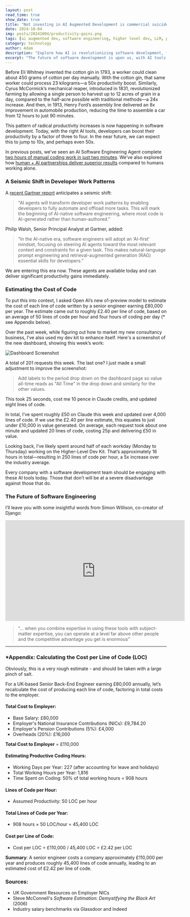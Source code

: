 ```yaml
---
layout: post
read_time: true
show_date: true
title: "Not investing in AI Augmented Development is commercial suicide"
date: 2024-10-04
img: posts/20241004/productivity-gains.png
tags: [ai augmented dev, software engineering, higher level dev, LLM, productivity, coding, gartner]
category: technology
author: Adam
description: "Explore how AI is revolutionizing software development, following the path of historic productivity leaps like the cotton gin and the assembly line. This post examines the impact of AI tools on developer efficiency, featuring insights from a recent Gartner report and real-world examples of AI-enhanced coding. Learn about the future of AI-native software engineering and how it's reshaping the role of developers."
excerpt: "The future of software development is upon us, with AI tools delivering productivity gains comparable to historical innovations like the cotton gin and assembly line. Discover how AI agents are transforming the industry, offering up to 50x improvements in coding efficiency."
---
```


Before Eli Whitney invented the cotton gin in 1793, a worker could clean about 450 grams of cotton per day manually. With the cotton gin, that same worker could process 23 kilograms—a 50x productivity boost. Similarly, Cyrus McCormick’s mechanical reaper, introduced in 1831, revolutionized farming by allowing a single person to harvest up to 12 acres of grain in a day, compared to the half-acre possible with traditional methods—a 24x increase. And then, in 1913, Henry Ford’s assembly line delivered an 8x improvement in automobile production, reducing the time to assemble a car from 12 hours to just 90 minutes.

This pattern of radical productivity increases is now happening in software development. Today, with the right AI tools, developers can boost their productivity by a factor of three to four. In the near future, we can expect this to jump to 10x, and perhaps even 50x.

In previous posts, we’ve seen an AI Software Engineering Agent complete <a href="{{ site.url }}/Intro-to-Higher-Level-Dev.html" target="_blank">two hours of manual coding work in just two minutes</a>. We’ve also explored how <a href="{{ site.url }}/Claude-Surpasses-Expectations.html" target="_blank">human + AI partnerships deliver superior results</a> compared to humans working alone.

### A Seismic Shift in Developer Work Patterns

A <a href="https://www.gartner.com/en/newsroom/press-releases/2024-10-03-gartner-says-generative-ai-will-require-80-percent-of-engineering-workforce-to-upskill-through-2027" target="_blank">recent Gartner report</a> anticipates a seismic shift:

> "AI agents will transform developer work patterns by enabling developers to fully automate and offload more tasks. This will mark the beginning of AI-native software engineering, where most code is AI-generated rather than human-authored."

Philip Walsh, Senior Principal Analyst at Gartner, added:

> “In the AI-native era, software engineers will adopt an ‘AI-first’ mindset, focusing on steering AI agents toward the most relevant context and constraints for a given task. This makes natural-language prompt engineering and retrieval-augmented generation (RAG) essential skills for developers.”

We are entering this era now. These agents are available today and can deliver significant productivity gains immediately.

### Estimating the Cost of Code

To put this into context, I asked Open AI’s new o1-preview model to estimate the cost of each line of code written by a senior engineer earning £80,000 per year. The estimate came out to roughly £2.40 per line of code, based on an average of 50 lines of code per hour and four hours of coding per day (* see Appendix below).

Over the past week, while figuring out how to market my new consultancy business, I’ve also used my dev kit to enhance itself. Here's a screenshot of the new dashboard, showing this week’s work:

<img src="{{ site.url }}/assets/img/posts/20241004/hldk-dashboard-this-week.png" alt="Dashboard Screenshot">

A total of 201 requests this week. The last one? I just made a small adjustment to improve the screenshot:

> Add labels to the period drop down on the dashboard page so value all-time reads as "All Time" in the drop down and similarly for the other values.

This took 25 seconds, cost me 10 pence in Claude credits, and updated eight lines of code.

In total, I’ve spent roughly £50 on Claude this week and updated over 4,000 lines of code. If we use the £2.40 per line estimate, this equates to just under £10,000 in value generated. On average, each request took about one minute and updated 20 lines of code, costing 25p and delivering £50 in value.

Looking back, I’ve likely spent around half of each workday (Monday to Thursday) working on the Higher-Level Dev Kit. That’s approximately 16 hours in total—resulting in 250 lines of code per hour, a 5x increase over the industry average.

Every company with a software development team should be engaging with these AI tools today. Those that don’t will be at a severe disadvantage against those that do.

### The Future of Software Engineering

I’ll leave you with some insightful words from Simon Willison, co-creator of Django:

<iframe width="560" height="315" src="https://www.youtube-nocookie.com/embed/uRuLgar5XZw?si=B_wL_MPp2D0yUJX0&amp;start=2817" title="YouTube video player" frameborder="0" allow="accelerometer; autoplay; clipboard-write; encrypted-media; gyroscope; picture-in-picture; web-share" referrerpolicy="strict-origin-when-cross-origin" allowfullscreen></iframe>

> “... when you combine expertise in using these tools with subject-matter expertise, you can operate at a level far above other people and the competitive advantage you get is enormous”

---

### *Appendix: Calculating the Cost per Line of Code (LOC)

Obviously, this is a very rough estimate - and should be taken with a large pinch of salt.

For a UK-based Senior Back-End Engineer earning £80,000 annually, let’s recalculate the cost of producing each line of code, factoring in total costs to the employer.

#### Total Cost to Employer:
- Base Salary: £80,000
- Employer's National Insurance Contributions (NICs): £9,784.20
- Employer's Pension Contributions (5%): £4,000
- Overheads (20%): £16,000

**Total Cost to Employer** = £110,000

#### Estimating Productive Coding Hours:
- Working Days per Year: 227 (after accounting for leave and holidays)
- Total Working Hours per Year: 1,816
- Time Spent on Coding: 50% of total working hours = 908 hours

#### Lines of Code per Hour:
- Assumed Productivity: 50 LOC per hour

#### Total Lines of Code per Year:
- 908 hours × 50 LOC/hour = 45,400 LOC

#### Cost per Line of Code:
- Cost per LOC = £110,000 / 45,400 LOC = £2.42 per LOC

**Summary**:
A senior engineer costs a company approximately £110,000 per year and produces roughly 45,400 lines of code annually, leading to an estimated cost of £2.42 per line of code.

### Sources:
- UK Government Resources on Employer NICs
- Steve McConnell's *Software Estimation: Demystifying the Black Art* (2006)
- Industry salary benchmarks via Glassdoor and Indeed
